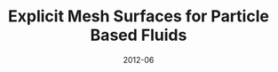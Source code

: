 ---
title: Explicit Mesh Surfaces for Particle Based Fluids

authors:
  - name: Yu, Jihun
  - name: Wojtan, Chris
    id: chriswojtan
    url: http://pub.ist.ac.at/group_wojtan/
  - name: Turk, Greg
  - name: Yap, Chee

publication: Computer Graphics Forum 31 (Eurographics 2012)
date: 2012-06
paper: http://pub.ist.ac.at/group_wojtan/projects/meshSPH/meshSPH.pdf
project: http://pub.ist.ac.at/group_wojtan/projects/meshSPH/index.html
---